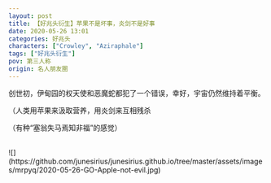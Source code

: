 ```yaml
---
layout: post
title: 【好兆头衍生】苹果不是坏事，炎剑不是好事
date: 2020-05-26 13:01
categories: 好兆头
characters: ["Crowley", "Aziraphale"]
tags: ["好兆头衍生"]
pov: 第三人称
origin: 名人朋友圈
---
```


创世初，伊甸园的权天使和恶魔蛇都犯了一个错误，幸好，宇宙仍然维持着平衡。

（人类用苹果来汲取营养，用炎剑来互相残杀

（有种“塞翁失马焉知非福”的感觉）

<br>
![](https://github.com/junesirius/junesirius.github.io/tree/master/assets/images/mrpyq/2020-05-26-GO-Apple-not-evil.jpg)
